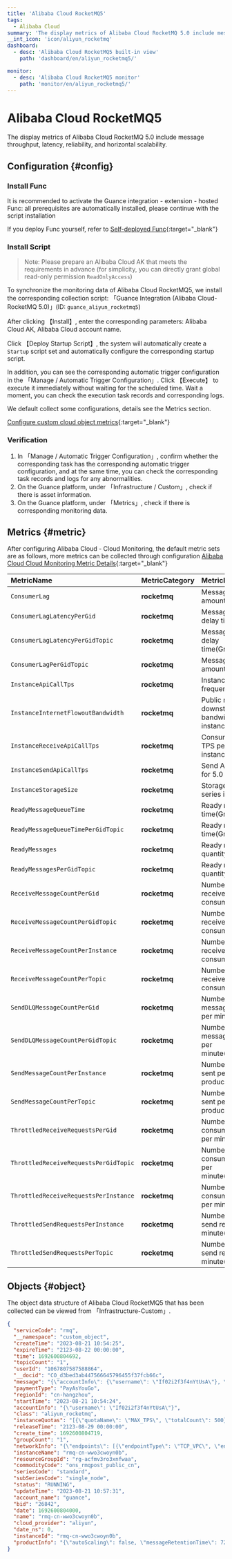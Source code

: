 ```yaml
---
title: 'Alibaba Cloud RocketMQ5'
tags: 
  - Alibaba Cloud
summary: 'The display metrics of Alibaba Cloud RocketMQ 5.0 include message throughput, latency, reliability, and horizontal scalability.'
__int_icon: 'icon/aliyun_rocketmq'
dashboard:
  - desc: 'Alibaba Cloud RocketMQ5 built-in view'
    path: 'dashboard/en/aliyun_rocketmq5/'

monitor:
  - desc: 'Alibaba Cloud RocketMQ5 monitor'
    path: 'monitor/en/aliyun_rocketmq5/'
---
```


<!-- markdownlint-disable MD025 -->
# Alibaba Cloud RocketMQ5
<!-- markdownlint-enable -->

The display metrics of Alibaba Cloud RocketMQ 5.0 include message throughput, latency, reliability, and horizontal scalability.


## Configuration {#config}

### Install Func

It is recommended to activate the Guance integration - extension - hosted Func: all prerequisites are automatically installed, please continue with the script installation

If you deploy Func yourself, refer to [Self-deployed Func](https://func.guance.com/doc/script-market-guance-integration/){:target="_blank"}



### Install Script

> Note: Please prepare an Alibaba Cloud AK that meets the requirements in advance (for simplicity, you can directly grant global read-only permission `ReadOnlyAccess`)

To synchronize the monitoring data of Alibaba Cloud RocketMQ5, we install the corresponding collection script: 「Guance Integration (Alibaba Cloud-RocketMQ 5.0)」(ID: `guance_aliyun_rocketmq5`)

After clicking 【Install】, enter the corresponding parameters: Alibaba Cloud AK, Alibaba Cloud account name.

Click 【Deploy Startup Script】, the system will automatically create a `Startup` script set and automatically configure the corresponding startup script.

In addition, you can see the corresponding automatic trigger configuration in the 「Manage / Automatic Trigger Configuration」. Click 【Execute】 to execute it immediately without waiting for the scheduled time. Wait a moment, you can check the execution task records and corresponding logs.

We default collect some configurations, details see the Metrics section.

[Configure custom cloud object metrics](https://func.guance.com/doc/script-market-guance-aliyun-monitor/){:target="_blank"}


### Verification

1. In 「Manage / Automatic Trigger Configuration」, confirm whether the corresponding task has the corresponding automatic trigger configuration, and at the same time, you can check the corresponding task records and logs for any abnormalities.
2. On the Guance platform, under 「Infrastructure / Custom」, check if there is asset information.
3. On the Guance platform, under 「Metrics」, check if there is corresponding monitoring data.

## Metrics {#metric}
After configuring Alibaba Cloud - Cloud Monitoring, the default metric sets are as follows, more metrics can be collected through configuration [Alibaba Cloud Cloud Monitoring Metric Details](https://help.aliyun.com/document_detail/163515.html){:target="_blank"}

| MetricName | MetricCategory | MetricDescribe | Dimensions | Statistics | Unit | MinPeriods |
| :--------- | :------------- | :------------- | :--------- | :--------- | :--- | :--------- |
| `ConsumerLag`                         | **rocketmq** | Message backlog amount(Group)                      | userId,instanceId,groupId       | Sum     | count        | 60 s |
| `ConsumerLagLatencyPerGid`            | **rocketmq** | Message processing delay time(GroupId)              | userId,instanceId,groupId       | Maximum | milliseconds | 60 s |
| `ConsumerLagLatencyPerGidTopic`       | **rocketmq** | Message processing delay time(GroupId&Topic)        | userId,instanceId,topic,groupId | Maximum | milliseconds | 60 s |
| `ConsumerLagPerGidTopic`              | **rocketmq** | Message backlog amount(Group&Topic)                | userId,instanceId,groupId,topic | Sum     | count        | 60 s |
| `InstanceApiCallTps`                  | **rocketmq** | Instance API call frequency(Instance)              | userId,instanceId               | Sum     | countSecond  | 60 s |
| `InstanceInternetFlowoutBandwidth`    | **rocketmq** | Public network downstream traffic bandwidth for 5.0 series instances           | userId,instanceId               | Sum     | bytes/Second | 60 s |
| `InstanceReceiveApiCallTps`           | **rocketmq** | Consumption API call TPS peak for 5.0 series instances     | userId,instanceId               | Maximum | countSecond  | 60 s |
| `InstanceSendApiCallTps`              | **rocketmq** | Send API call TPS peak for 5.0 series instances     | userId,instanceId               | Maximum | countSecond  | 60 s |
| `InstanceStorageSize`                 | **rocketmq** | Storage size for 5.0 series instances                   | userId,instanceId               | Sum     | Bytes        | 60 s |
| `ReadyMessageQueueTime`               | **rocketmq** | Ready message queue time(Group)              | userId,instanceId,groupId       | Maximum | milliseconds | 60 s |
| `ReadyMessageQueueTimePerGidTopic`    | **rocketmq** | Ready message queue time(Group&Topic)        | userId,instanceId,groupId,topic | Maximum | milliseconds | 60 s |
| `ReadyMessages`                       | **rocketmq** | Ready message quantity(Group)                    | userId,instanceId,groupId       | Sum     | count        | 60 s |
| `ReadyMessagesPerGidTopic`            | **rocketmq** | Ready message quantity(Group&Topic)              | userId,instanceId,groupId,topic | Sum     | count        | 60 s |
| `ReceiveMessageCountPerGid`           | **rocketmq** | Number of messages received per minute by consumer(Group)        | userId,instanceId,groupId       | Sum     | count/min    | 60 s |
| `ReceiveMessageCountPerGidTopic`      | **rocketmq** | Number of messages received per minute by consumer(Group&Topic)  | userId,instanceId,topic,groupId | Sum     | count/min    | 60 s |
| `ReceiveMessageCountPerInstance`      | **rocketmq** | Number of messages received per minute by consumer(Instance) | userId,instanceId               | Sum     | count/min    | 60 s |
| `ReceiveMessageCountPerTopic`         | **rocketmq** | Number of messages received per minute by consumer(Topic)      | userId,instanceId,topic         | Sum     | count/min    | 60 s |
| `SendDLQMessageCountPerGid`           | **rocketmq** | Number of dead-letter messages generated per minute(Group)        | userId,instanceId,groupId       | Sum     | count/min    | 60 s |
| `SendDLQMessageCountPerGidTopic`      | **rocketmq** | Number of dead-letter messages generated per minute(Group&Topic)  | userId,instanceId,groupId,topic | Sum     | count/min    | 60 s |
| `SendMessageCountPerInstance`         | **rocketmq** | Number of messages sent per minute by producer(Instance)     | userId,instanceId               | Sum     | count/min    | 60 s |
| `SendMessageCountPerTopic`            | **rocketmq** | Number of messages sent per minute by producer(Topic)        | userId,instanceId,topic         | Sum     | count/min    | 60 s |
| `ThrottledReceiveRequestsPerGid`      | **rocketmq** | Number of throttled consumption requests per minute(GroupId)          | userId,instanceId,groupId       | Sum     | counts/min   | 60 s |
| `ThrottledReceiveRequestsPerGidTopic` | **rocketmq** | Number of throttled consumption requests per minute(GroupId&Topic)    | userId,instanceId,topic,groupId | Sum     | counts/min   | 60 s |
| `ThrottledReceiveRequestsPerInstance` | **rocketmq** | Number of throttled consumption requests per minute(Instance)         | userId,instanceId               | Sum     | counts/min   | 60 s |
| `ThrottledSendRequestsPerInstance`    | **rocketmq** | Number of throttled send requests per minute(Instance)         | userId,instanceId               | Sum     | counts/min   | 60 s |
| `ThrottledSendRequestsPerTopic`       | **rocketmq** | Number of throttled send requests per minute(Topic)            | userId,instanceId,topic         | Sum     | counts/min   | 60 s |

## Objects {#object}

The object data structure of Alibaba Cloud RocketMQ5 that has been collected can be viewed from 「Infrastructure-Custom」.

```json
{
  "serviceCode": "rmq",
  "__namespace": "custom_object",
  "createTime": "2023-08-21 10:54:25",
  "expireTime": "2123-08-22 00:00:00",
  "time": 1692600804692,
  "topicCount": "1",
  "userId": "1067807587588864",
  "__docid": "CO_d3bed3ab447566645796455f37fcb66c",
  "message": "{\"accountInfo\": {\"username\": \"If02i2f3f4nYtUsA\"}, \"aclInfo\": {\"aclType\": \"default\"}, \"bid\": \"26842\", \"commodityCode\": \"ons_rmqpost_public_cn\", \"createTime\": \"2023-08-21 10:54:25\", \"expireTime\": \"2123-08-22 00:00:00\", \"extConfig\": {\"aclType\": \"default\", \"autoScaling\": false, \"flowOutBandwidth\": 1, \"flowOutType\": \"payByBandwidth\", \"internetSpec\": \"enable\", \"messageRetentionTime\": 72, \"msgProcessSpec\": \"rmq.s1.micro\", \"sendReceiveRatio\": 0.5, \"supportAutoScaling\": false}, \"groupCount\": 1, \"instanceId\": \"rmq-cn-wwo3cwoyn0b\", \"instanceName\": \"rmq-cn-wwo3cwoyn0b\", \"instanceQuotas\": [{\"quotaName\": \"MAX_TPS\", \"totalCount\": 500}, {\"quotaName\": \"SCALING_TPS_MAX\", \"totalCount\": 0}, {\"quotaName\": \"STORAGE_SIZE\", \"usedCount\": 0.109}, {\"quotaName\": \"TOPIC_COUNT\", \"totalCount\": 100, \"usedCount\": 1}, {\"quotaName\": \"CONSUMER_GROUP_COUNT\", \"totalCount\": 1000, \"usedCount\": 1}], \"networkInfo\": {\"endpoints\": [{\"endpointType\": \"TCP_VPC\", \"endpointUrl\": \"rmq-cn-wwo3cwoyn0b-vpc.cn-hangzhou.rmq.aliyuncs.com:8080\"}, {\"endpointType\": \"TCP_INTERNET\", \"endpointUrl\": \"rmq-cn-wwo3cwoyn0b.cn-hangzhou.rmq.aliyuncs.com:8080\"}], \"internetInfo\": {\"flowOutBandwidth\": 1, \"flowOutType\": \"payByBandwidth\", \"internetSpec\": \"enable\"}, \"vpcInfo\": {\"vSwitchId\": \"vsw-bp1qzepqz845moheet831\", \"vpcId\": \"vpc-bp1pftfpllxna4t75e73v\"}}, \"paymentType\": \"PayAsYouGo\", \"productInfo\": {\"autoScaling\": false, \"messageRetentionTime\": 72, \"msgProcessSpec\": \"rmq.s1.micro\", \"sendReceiveRatio\": 0.5, \"supportAutoScaling\": false}, \"regionId\": \"cn-hangzhou\", \"releaseTime\": \"2123-08-29 00:00:00\", \"resourceGroupId\": \"rg-acfmv3ro3xnfwaa\", \"seriesCode\": \"standard\", \"serviceCode\": \"rmq\", \"software\": {\"maintainTime\": \"02:00-06:00\", \"softwareVersion\": \"5.0-rmq-20230818-2\"}, \"startTime\": \"2023-08-21 10:54:24\", \"status\": \"RUNNING\", \"subSeriesCode\": \"single_node\", \"tags\": [{\"key\": \"acs:rm:rgId\", \"value\": \"rg-acfmv3ro3xnfwaa\"}], \"topicCount\": 1, \"updateTime\": \"2023-08-21 10:57:31\", \"userId\": \"1067807587588864\"}",
  "paymentType": "PayAsYouGo",
  "regionId": "cn-hangzhou",
  "startTime": "2023-08-21 10:54:24",
  "accountInfo": "{\"username\": \"If02i2f3f4nYtUsA\"}",
  "class": "aliyun_rocketmq",
  "instanceQuotas": "[{\"quotaName\": \"MAX_TPS\", \"totalCount\": 500}, {\"quotaName\": \"SCALING_TPS_MAX\", \"totalCount\": 0}, {\"quotaName\": \"STORAGE_SIZE\", \"usedCount\": 0.109}, {\"quotaName\": \"TOPIC_COUNT\", \"totalCount\": 100, \"usedCount\": 1}, {\"quotaName\": \"CONSUMER_GROUP_COUNT\", \"totalCount\": 1000, \"usedCount\": 1}]",
  "releaseTime": "2123-08-29 00:00:00",
  "create_time": 1692600804719,
  "groupCount": "1",
  "networkInfo": "{\"endpoints\": [{\"endpointType\": \"TCP_VPC\", \"endpointUrl\": \"rmq-cn-wwo3cwoyn0b-vpc.cn-hangzhou.rmq.aliyuncs.com:8080\"}, {\"endpointType\": \"TCP_INTERNET\", \"endpointUrl\": \"rmq-cn-wwo3cwoyn0b.cn-hangzhou.rmq.aliyuncs.com:8080\"}], \"internetInfo\": {\"flowOutBandwidth\": 1, \"flowOutType\": \"payByBandwidth\", \"internetSpec\": \"enable\"}, \"vpcInfo\": {\"vSwitchId\": \"vsw-bp1qzepqz845moheet831\", \"vpcId\": \"vpc-bp1pftfpllxna4t75e73v\"}}",
  "instanceName": "rmq-cn-wwo3cwoyn0b",
  "resourceGroupId": "rg-acfmv3ro3xnfwaa",
  "commodityCode": "ons_rmqpost_public_cn",
  "seriesCode": "standard",
  "subSeriesCode": "single_node",
  "status": "RUNNING",
  "updateTime": "2023-08-21 10:57:31",
  "account_name": "guance",
  "bid": "26842",
  "date": 1692600804000,
  "name": "rmq-cn-wwo3cwoyn0b",
  "cloud_provider": "aliyun",
  "date_ns": 0,
  "instanceId": "rmq-cn-wwo3cwoyn0b",
  "productInfo": "{\"autoScaling\": false, \"messageRetentionTime\": 72, \"msgProcessSpec\": \"rmq.s1.micro\", \"sendReceiveRatio\": 0.5, \"supportAutoScaling\": false}"
}
```